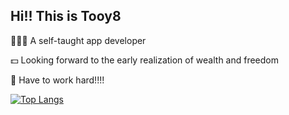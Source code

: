 Hi!! This is Tooy8
--
🧑🏻‍💻 A self-taught app developer 


💵 Looking forward to the early realization of wealth and freedom

🎇 Have to work hard!!!!

[![Top Langs](https://github-readme-stats.vercel.app/api/top-langs/?username=Tooy8&layout=donut)](https://github.com/anuraghazra/github-readme-stats)
